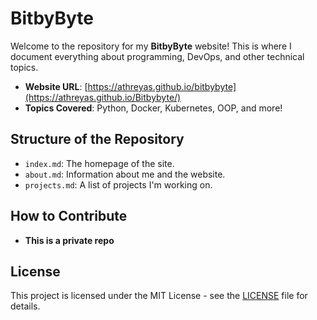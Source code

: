 # BitbyByte

Welcome to the repository for my **BitbyByte** website! This is where I document everything about programming, DevOps, and other technical topics.

- **Website URL**: [https://athreyas.github.io/bitbybyte](https://athreyas.github.io/Bitbybyte/) 
- **Topics Covered**: Python, Docker, Kubernetes, OOP, and more!

## Structure of the Repository

- `index.md`: The homepage of the site.
- `about.md`: Information about me and the website.
- `projects.md`: A list of projects I'm working on.

## How to Contribute

- **This is a private repo** 

## License

This project is licensed under the MIT License - see the [LICENSE](LICENSE) file for details.
